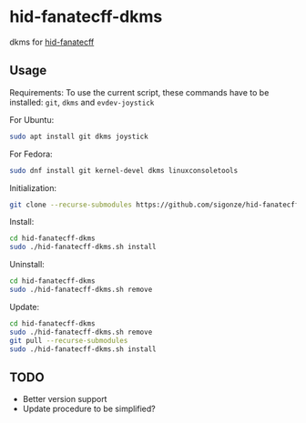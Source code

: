 # hid-fanatecff-dkms

dkms for [hid-fanatecff](https://github.com/gotzl/hid-fanatecff)

## Usage

Requirements:
To use the current script, these commands have to be installed: `git`, `dkms` and `evdev-joystick`


For Ubuntu:

```sh
sudo apt install git dkms joystick
```

For Fedora:

```sh
sudo dnf install git kernel-devel dkms linuxconsoletools
```


Initialization:

```sh
git clone --recurse-submodules https://github.com/sigonze/hid-fanatecff-dkms.git
```

Install:

```sh
cd hid-fanatecff-dkms
sudo ./hid-fanatecff-dkms.sh install
```

Uninstall:

```sh
cd hid-fanatecff-dkms
sudo ./hid-fanatecff-dkms.sh remove
```

Update:

```sh
cd hid-fanatecff-dkms
sudo ./hid-fanatecff-dkms.sh remove
git pull --recurse-submodules
sudo ./hid-fanatecff-dkms.sh install
```

## TODO

* Better version support
* Update procedure to be simplified?
